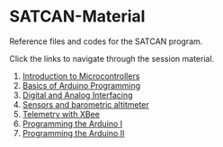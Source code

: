 # SATCAN-Material
Reference files and codes for the SATCAN program.

Click the links to navigate through the session material.
1. [Introduction to Microcontrollers](https://github.com/Team-Sammard/SATCAN-Material/tree/main/Introduction%20to%20Microcontrollers)
2. [Basics of Arduino Programming](https://github.com/Team-Sammard/SATCAN-Material/tree/main/Basics%20of%20Arduino%20Programming)
3. [Digital and Analog Interfacing](https://github.com/Team-Sammard/SATCAN-Material/tree/main/Digital%20and%20Analog%20Interfacing)
4. [Sensors and barometric altitmeter](https://github.com/Team-Sammard/SATCAN-Material/tree/main/Sensors%20and%20barometric%20altimeter)
5. [Telemetry with XBee](https://github.com/Team-Sammard/SATCAN-Material/tree/main/Telemetry%20with%20XBee)
6. [Programming the Arduino I](https://github.com/Team-Sammard/SATCAN-Material/tree/main/Programming%20the%20Arduino%20I)
7. [Programming the Arduino II](https://github.com/Team-Sammard/SATCAN-Material/tree/main/Programming%20the%20Arduino%20II)
